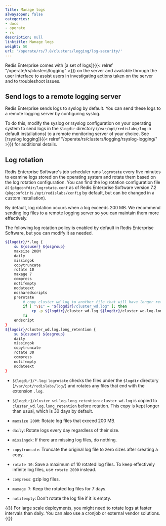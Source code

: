 ```yaml
---
Title: Manage logs
alwaysopen: false
categories:
- docs
- operate
- rs
description: null
linktitle: Manage logs
weight: 50
url: '/operate/rs/7.8/clusters/logging/log-security/'
---
```

Redis Enterprise comes with [a set of logs]({{< relref "/operate/rs/clusters/logging" >}}) on the server and available through the user interface to assist users in investigating actions taken on the server and to troubleshoot issues.

## Send logs to a remote logging server

Redis Enterprise sends logs to syslog by default. You can send these logs to a remote logging server by configuring syslog.

To do this, modify the syslog or rsyslog configuration on your operating system to send logs in the `$logdir` directory (`/var/opt/redislabs/log` in default installations) to a remote monitoring server of your choice. See [rsyslog logging]({{< relref "/operate/rs/clusters/logging/rsyslog-logging/" >}}) for additional details.

## Log rotation

Redis Enterprise Software's job scheduler runs `logrotate` every five minutes to examine logs stored on the operating system and rotate them based on the log rotation configuration. You can find the log rotation configuration file at `$pkgconfdir/logrotate.conf` as of Redis Enterprise Software version 7.2 (`pkgconfdir` is `/opt/redislabs/config` by default, but can be changed in a custom installation).

By default, log rotation occurs when a log exceeds 200 MB. We recommend sending log files to a remote logging server so you can maintain them more effectively.

The following log rotation policy is enabled by default in Redis Enterprise Software, but you can modify it as needed.

```sh
${logdir}/*.log {
    su ${osuser} ${osgroup}
    maxsize 200M
    daily
    missingok
    copytruncate
    rotate 10
    maxage 7
    compress
    notifempty
    nodateext
    nosharedscripts
    prerotate
        # copy cluster_wd log to another file that will have longer retention
        if [ "\$1" = "${logdir}/cluster_wd.log" ]; then
            cp -p ${logdir}/cluster_wd.log ${logdir}/cluster_wd.log.long_retention
        fi
    endscript
}
${logdir}/cluster_wd.log.long_retention {
    su ${osuser} ${osgroup}
    daily
    missingok
    copytruncate
    rotate 30
    compress
    notifempty
    nodateext
}
```

- `${logdir}/*.log`: `logrotate` checks the files under the `$logdir` directory (`/var/opt/redislabs/log/`) and rotates any files that end with the extension `.log`.

- `${logdir}/cluster_wd.log.long_retention`: `cluster_wd.log` is copied to `cluster_wd.log.long_retention` before rotation. This copy is kept longer than usual, which is 30 days by default.

- `maxsize 200M`: Rotate log files that exceed 200 MB.

- `daily`: Rotate logs every day regardless of their size.

- `missingok`: If there are missing log files, do nothing.

- `copytruncate`: Truncate the original log file to zero sizes after creating a copy.

- `rotate 10`: Save a maximum of 10 rotated log files. To keep effectively infinite log files, use `rotate 2000` instead.

- `compress`: gzip log files.

- `maxage 7`: Keep the rotated log files for 7 days.

- `notifempty`: Don't rotate the log file if it is empty.

{{<note>}}
For large scale deployments, you might need to rotate logs at faster intervals than daily. You can also use a cronjob or external vendor solutions.
{{</note>}}
